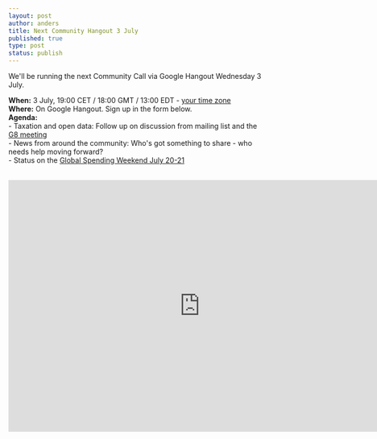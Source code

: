 ```yaml
---
layout: post
author: anders
title: Next Community Hangout 3 July
published: true
type: post
status: publish
---
```


We'll be running the next Community Call via Google Hangout Wednesday 3 July.

**When:** 3 July, 19:00 CET / 18:00 GMT / 13:00 EDT - [your time zone](http://www.timeanddate.com/worldclock/fixedtime.html?msg=OpenSpending+Community+Hangout&iso=20130703T13&p1=263&ah=1)
<br>
**Where:** On Google Hangout. Sign up in the form below. 
<br>
**Agenda:**
<br>
<il>- Taxation and open data: Follow up on discussion from mailing list and the [G8 meeting](http://blog.okfn.org/2013/06/25/what-data-needs-to-be-opened-up-to-tackle-tax-havens/)<br>
<il>- News from around the community: Who's got something to share - who needs help moving forward?<br>
<il>- Status on the [Global Spending Weekend July 20-21](https://docs.google.com/a/okfn.org/document/d/1Zh-TPxgMiFDrzk-rNJqL9CmCbbtlZmp2xjWlZ6T20TA/edit#)<br>
<br>
<iframe src="https://docs.google.com/a/okfn.org/forms/d/1vi2LNysNsu346-X8H5oIp00OUjDFsiR_pYcQSWrQAiY/viewform?embedded=true" width="760" height="500" frameborder="0" marginheight="0" marginwidth="0">Loading...</iframe>
